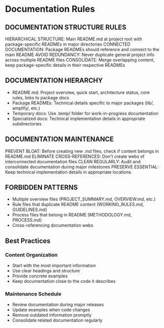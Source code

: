 # Documentation Rules

## DOCUMENTATION STRUCTURE RULES
HIERARCHICAL STRUCTURE: Main README.md at project root with package-specific READMEs in major directories
CONNECTED DOCUMENTATION: Package READMEs should reference and connect to the main README
AVOID REDUNDANCY: Never duplicate general project info across multiple README files
CONSOLIDATE: Merge overlapping content, keep package-specific details in their respective READMEs

## DOCUMENTATION HIERARCHY
- README.md: Project overview, quick start, architecture status, core rules, links to package docs
- Package READMEs: Technical details specific to major packages (lib/, amplify/, etc.)
- Temporary docs: Use .temp/ folder for work-in-progress documentation
- Specialized docs: Technical implementation details in appropriate subdirectories

## DOCUMENTATION MAINTENANCE
PREVENT BLOAT: Before creating new .md files, check if content belongs in README.md
ELIMINATE CROSS-REFERENCES: Don't create webs of interconnected documentation files
CLEAN REGULARLY: Audit and consolidate documentation during major milestones
PRESERVE ESSENTIAL: Keep technical implementation details in appropriate locations

## FORBIDDEN PATTERNS
- Multiple overview files (PROJECT_SUMMARY.md, OVERVIEW.md, etc.)
- Rule files that duplicate README content (WORKING_RULES.md, GUIDELINES.md)
- Process files that belong in README (METHODOLOGY.md, PROCESS.md)
- Cross-referencing documentation webs

## Best Practices

### Content Organization
- Start with the most important information
- Use clear headings and structure
- Provide concrete examples
- Keep documentation close to the code it describes

### Maintenance Schedule
- Review documentation during major releases
- Update examples when code changes
- Remove outdated information promptly
- Consolidate related documentation regularly 